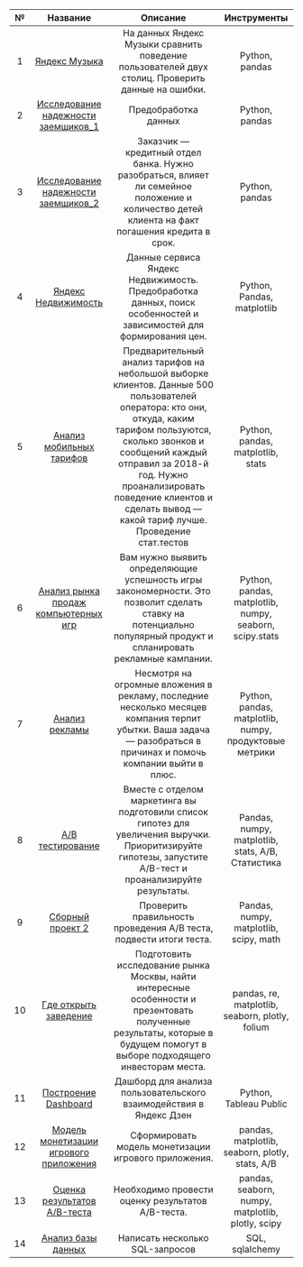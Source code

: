 | № | Название | Описание | Инструменты |  
|:-----------:|:---:|:---:|:---:|
|1| [Яндекс Музыка](https://github.com/IaroslavLanskikh/Projects/blob/main/yandex_projects/1_Базовый_Python.ipynb)|На данных Яндекс Музыки сравнить поведение пользователей двух столиц. Проверить данные на ошибки. |Python, pandas|
|2|[Исследование надежности заемщиков_1](https://github.com/IaroslavLanskikh/Projects/blob/main/yandex_projects/2_Предобработка_данных_Часть1.ipynb)|Предобработка данных|Python, pandas|
|3|[Исследование надежности заемщиков_2](https://github.com/IaroslavLanskikh/Projects/blob/main/yandex_projects/3_Предобработка_данных_Часть2.ipynb)|Заказчик — кредитный отдел банка. Нужно разобраться, влияет ли семейное положение и количество детей клиента на факт погашения кредита в срок. | Python, pandas
|4|[Яндекс Недвижимость](https://github.com/IaroslavLanskikh/Projects/blob/main/yandex_projects/4_Исследовательский_анализ_данных.ipynb)|Данные сервиса Яндекс Недвижимость. Предобработка данных, поиск особенностей и зависимостей для формирования цен.|Python, Pandas, matplotlib|
|5|[Анализ мобильных тарифов](https://github.com/IaroslavLanskikh/Projects/blob/main/yandex_projects/5_Статистический_анализ_данных.ipynb)|Предварительный анализ тарифов на небольшой выборке клиентов. Данные 500 пользователей оператора: кто они, откуда, каким тарифом пользуются, сколько звонков и сообщений каждый отправил за 2018-й год. Нужно проанализировать поведение клиентов и сделать вывод — какой тариф лучше. Проведение стат.тестов|Python, pandas, matplotlib, stats|
|6|[Анализ рынка продаж компьютерных игр](https://github.com/IaroslavLanskikh/Projects/blob/main/yandex_projects/6_Сборный_проект_1.ipynb)| Вам нужно выявить определяющие успешность игры закономерности. Это позволит сделать ставку на потенциально популярный продукт и спланировать рекламные кампании.|Python, pandas, matplotlib, numpy, seaborn, scipy.stats|
|7|[Анализ рекламы](https://github.com/IaroslavLanskikh/Projects/blob/main/yandex_projects/7_Анализ_бизнес_показателей.ipynb)|Несмотря на огромные вложения в рекламу, последние несколько месяцев компания терпит убытки. Ваша задача — разобраться в причинах и помочь компании выйти в плюс. |Python, pandas, matplotlib, numpy, продуктовые метрики|
|8|[А/B тестирование](https://github.com/IaroslavLanskikh/Projects/blob/main/yandex_projects/8_Принятие_решений_в_бизнесе.ipynb)|Вместе с отделом маркетинга вы подготовили список гипотез для увеличения выручки. Приоритизируйте гипотезы, запустите A/B-тест и проанализируйте результаты.|Pandas, numpy, matplotlib, stats, A/B, Статистика|
|9|[Сборный проект 2](https://github.com/IaroslavLanskikh/Projects/blob/main/yandex_projects/9_Сборный_проект_2.ipynb)|Проверить правильность проведения А/B теста, подвести итоги теста.|Pandas, numpy, matplotlib, scipy, math|
|10|[Где открыть заведение](https://github.com/IaroslavLanskikh/Projects/blob/main/yandex_projects/10_Как_рассказать_историю_с_помощью_данных.ipynb)|Подготовить исследование рынка Москвы, найти интересные особенности и презентовать полученные результаты, которые в будущем помогут в выборе подходящего инвесторам места.|pandas, re, matplotlib, seaborn, plotly, folium|
|11|[Построение Dashboard](https://github.com/IaroslavLanskikh/Projects/blob/main/yandex_projects/11_Автоматизация.pdf)|Дашборд для анализа пользовательского взаимодействия в Яндекс Дзен|Python, Tableau Public|
|12|[Модель монетизации игрового приложения](https://github.com/IaroslavLanskikh/Projects/blob/main/yandex_projects/12_Финальный_основная.ipynb)|Сформировать модель монетизации игрового приложения.|pandas, matplotlib, seaborn, plotly, stats, A/B|
|13|[Оценка результатов A/B-теста](https://github.com/IaroslavLanskikh/Projects/blob/main/yandex_projects/13_Финальный_АБ.ipynb)|Необходимо провести оценку результатов A/B-теста.|pandas, seaborn, numpy, matplotlib, plotly, scipy|
|14|[Анализ базы данных](https://github.com/IaroslavLanskikh/Projects/blob/main/yandex_projects/14_Финальный_SQL.ipynb)|Написать несколько SQL-запросов|SQL, sqlalchemy|


